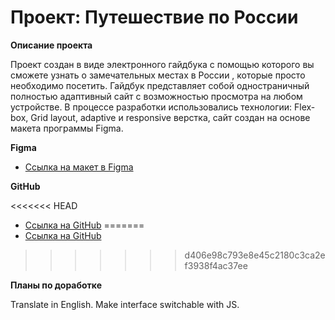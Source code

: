 # Проект: Путешествие по России


**Описание проекта**

Проект создан в виде электронного гайдбука с помощью которого вы сможете узнать о замечательных местах в России , которые просто необходимо посетить. Гайдбук представляет собой одностраничный полностью адаптивный сайт с возможностью просмотра на любом устройстве. В процессе разработки использовались технологии: Flex-box, Grid layout, adaptive и responsive верстка, сайт создан на основе макета программы Figma.

**Figma**

* [Ссылка на макет в Figma](https://www.figma.com/file/5S2WSbEFL6awjVWJ0NWL8Q/Sprint-3_-Russia-_-desktop-mobile?node-id=28503%3A0)

**GitHub**

<<<<<<< HEAD
* [Ссылка на GitHub](https://anthonygrapes.github.io/russian-travel/index.html)
=======
* [Ссылка на GitHub](https://AnthonyGrapes.github.io/russian-travel/index.html)
>>>>>>> d406e98c793e8e45c2180c3ca2ef3938f4ac37ee

**Планы по доработке**

Translate in English. Make interface switchable with JS.

